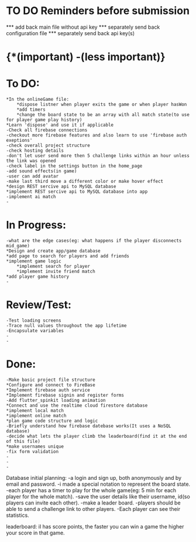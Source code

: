 # TO DO Reminders before submission

*** add back main file without api key
*** separately send back configuration file
*** separately send back api key(s)

# {*(important) -(less important)}
# To DO:

    *In the onlineGame file:
        *dispose listner when player exits the game or when player hasWon
        *add timers
        *change the board state to be an array with all match state(to use for player game play history)
    *Learn 'dispose' and use it if applicable
    -Check all firebase connections
    -checkout more firebase features and also learn to use 'firebase auth exeptions'
    -check overall project structure
    -check hosting details
    -don't let user send more then 5 challenge links within an hour unless the link was opened
    -check label in the settings button in the home_page 
    -add sound effects(in game)
    -user can add avatar
    -make last third move a different color or make hover effect
    *design REST sercive api to MySQL database
    *implement REST sercive api to MySQL database into app
    -implement ai match
    -

# In Progress:

    -what are the edge cases(eg: what happens if the player disconnects mid_game)
    *Design and create app/game database
    *add page to search for players and add friends
    *implement game logic
        *implement search for player
        *implement invite friend match
    *add player game history
    -

# Review/Test:
    -Test loading screens
    -Trace null values throughout the app lifetime
    -Encapsulate variables
    -
    -

# Done:
    -Make basic project file structure
    *Configure and connect to FireBase
    *Implement firebase auth service
    *Implement firebase signin and register forms
    -Add flutter_spinkit loading animation
    *Connect and use the realtime cloud firestore database
    *implement local match
    *implement online match
    *plan game code structure and logic
    -Briefly understand how firebase datebase works(It uses a NoSQL database)
    -decide what lets the player climb the leaderboard(find it at the end of this file)
    *make usernames unique
    -fix form validation
    -
    -
    -

Database initial planning:
-a login and sign up, both anonymously and by email and password.
    -i made a special notation to represent the board state.
    -each player has a timer to play for the whole game(eg: 5 min for each player for the whole match).
    -save the user details like their username, id(so players can invite each other).
-make a leader board.
    -players should be able to send a challenge link to other players.
    -Each player can see their statistics.

leaderboard:
iI has score points, the faster you can win a game the higher your score in that game.